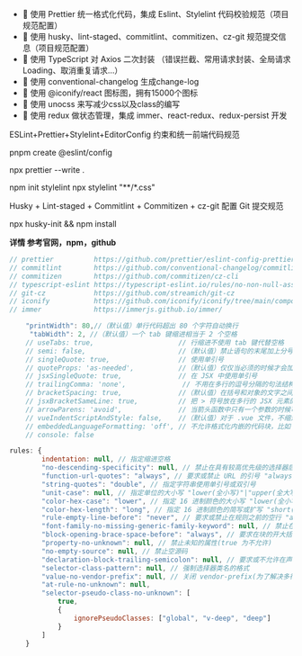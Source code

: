 - 🚀 使用 Prettier 统一格式化代码，集成 Eslint、Stylelint 代码校验规范（项目规范配置）
- 🚀 使用 husky、lint-staged、commitlint、commitizen、cz-git 规范提交信息（项目规范配置）
- 🚀 使用 TypeScript 对 Axios 二次封装 （错误拦截、常用请求封装、全局请求 Loading、取消重复请求…）
- 🚀 使用 conventional-changelog 生成change-log
- 🚀 使用 @iconify/react 图标图，拥有15000个图标
- 🚀 使用 unocss 来写减少css以及class的编写
- 🚀 使用 redux 做状态管理，集成 immer、react-redux、redux-persist 开发

ESLint+Prettier+Stylelint+EditorConfig 约束和统一前端代码规范

pnpm create @eslint/config

npx prettier --write .

npm init stylelint   npx stylelint "**/*.css"

Husky + Lint-staged + Commitlint + Commitizen + cz-git 配置 Git 提交规范

npx husky-init && npm install

**详情 参考官网，npm，github**

```js
// prettier          https://github.com/prettier/eslint-config-prettier#installation
// commitlint        https://github.com/conventional-changelog/commitlint
// commitizen        https://github.com/commitizen/cz-cli
// typescript-eslint https://typescript-eslint.io/rules/no-non-null-assertion/
// git-cz            https://github.com/streamich/git-cz
// iconify           https://github.com/iconify/iconify/tree/main/components/react
// immer             https://immerjs.github.io/immer/

```


```js
    "printWidth": 80,//（默认值）单行代码超出 80 个字符自动换行
     "tabWidth": 2, //（默认值）一个 tab 键缩进相当于 2 个空格
    // useTabs: true,                     // 行缩进不使用 tab 键代替空格
    // semi: false,                       //（默认值）禁止语句的末尾加上分号
    // singleQuote: true,                 // 使用单引号
    // quoteProps: 'as-needed',           //（默认值）仅仅当必须的时候才会加上双引号
    // jsxSingleQuote: true,              // 在 JSX 中使用单引号
    // trailingComma: 'none',              // 不用在多行的逗号分隔的句法结构的最后一行的末尾加上逗号
    // bracketSpacing: true,              //（默认值）在括号和对象的文字之间加上一个空格
    // jsxBracketSameLine: true,          // 把 > 符号放在多行的 JSX 元素的最后一行
    // arrowParens: 'avoid',              // 当箭头函数中只有一个参数的时候可以忽略括弧
    // vueIndentScriptAndStyle: false,    //（默认值）对于 .vue 文件，不缩进 <script> 和 <style> 里的内容
    // embeddedLanguageFormatting: 'off', // 不允许格式化内嵌的代码块，比如 markdown  文件里的代码块
    // console: false

```


```js
rules: {
		indentation: null, // 指定缩进空格
		"no-descending-specificity": null, // 禁止在具有较高优先级的选择器后出现被其覆盖的较低优先级的选择器
		"function-url-quotes": "always", // 要求或禁止 URL 的引号 "always(必须加上引号)"|"never(没有引号)"
		"string-quotes": "double", // 指定字符串使用单引号或双引号
		"unit-case": null, // 指定单位的大小写 "lower(全小写)"|"upper(全大写)"
		"color-hex-case": "lower", // 指定 16 进制颜色的大小写 "lower(全小写)"|"upper(全大写)"
		"color-hex-length": "long", // 指定 16 进制颜色的简写或扩写 "short(16进制简写)"|"long(16进制扩写)"
		"rule-empty-line-before": "never", // 要求或禁止在规则之前的空行 "always(规则之前必须始终有一个空行)"|"never(规则前绝不能有空行)"|"always-multi-line(多行规则之前必须始终有一个空行)"|"never-multi-line(多行规则之前绝不能有空行。)"
		"font-family-no-missing-generic-family-keyword": null, // 禁止在字体族名称列表中缺少通用字体族关键字
		"block-opening-brace-space-before": "always", // 要求在块的开大括号之前必须有一个空格或不能有空白符 "always(大括号前必须始终有一个空格)"|"never(左大括号之前绝不能有空格)"|"always-single-line(在单行块中的左大括号之前必须始终有一个空格)"|"never-single-line(在单行块中的左大括号之前绝不能有空格)"|"always-multi-line(在多行块中，左大括号之前必须始终有一个空格)"|"never-multi-line(多行块中的左大括号之前绝不能有空格)"
		"property-no-unknown": null, // 禁止未知的属性(true 为不允许)
		"no-empty-source": null, // 禁止空源码
		"declaration-block-trailing-semicolon": null, // 要求或不允许在声明块中使用尾随分号 string："always(必须始终有一个尾随分号)"|"never(不得有尾随分号)"
		"selector-class-pattern": null, // 强制选择器类名的格式
		"value-no-vendor-prefix": null, // 关闭 vendor-prefix(为了解决多行省略 -webkit-box)
		"at-rule-no-unknown": null,
		"selector-pseudo-class-no-unknown": [
			true,
			{
				ignorePseudoClasses: ["global", "v-deep", "deep"]
			}
		]
	}

```